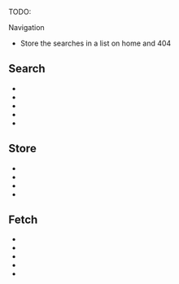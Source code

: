 TODO:

Navigation

- Store the searches in a list on home and 404


Search
- 
-
-
-
-
-
Store
-
-
-
-
-
Fetch
-
-
-
-
-
-